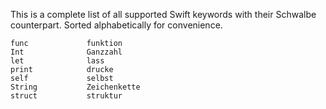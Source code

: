 This is a complete list of all supported Swift keywords with their Schwalbe counterpart. Sorted alphabetically for convenience.

```
func             funktion
Int              Ganzzahl
let              lass
print            drucke
self             selbst
String           Zeichenkette
struct           struktur
```
